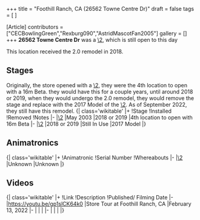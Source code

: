 +++
title = "Foothill Ranch, CA (26562 Towne Centre Dr)"
draft = false
tags = [ ]

[Article]
contributors = ["CECBowlingGreen","Rexburg090","AstridMascotFan2005"]
gallery = []
+++
**26562 Towne Centre Dr** was a [\2](\1), which is still open to this day

This location received the 2.0 remodel in 2018.

##  Stages ## 
Originally, the store opened with a [\2](\1), they were the 4th location to open with a 16m Beta. they would have this for a couple years, until around 2018 or 2019, when they would undergo the 2.0 remodel, they would remove the stage and replace with the 2017 Model of the [\2](\1). As of September 2022, they still have this remodel.
{| class='wikitable'
|+
!Stage
!Installed
!Removed
!Notes
|-
|[\2](\1)
|May 2003
|2018 or 2019
|4th location to open with 16m Beta
|-
|[\2](\1)
|2018 or 2019
|Still In Use
|2017 Model
|}

##  Animatronics ## 
{| class='wikitable'
|+
!Animatronic
!Serial Number
!Whereabouts
|-
|[\2](\1)
|Unknown
|Unknown
|}

##  Videos ## 
{| class='wikitable'
|+
!Link
!Description
!Published/ Filming Date
|-
|https://youtu.be/gp1slCK64k0
|Store Tour at Foothill Ranch, CA
|February 13, 2022
|-
|
|
|
|-
|
|
|
|}